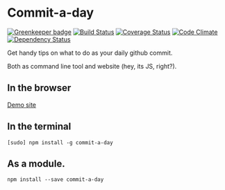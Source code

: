 Commit-a-day
============

[![Greenkeeper badge](https://badges.greenkeeper.io/eiriksm/commit-a-day.svg)](https://greenkeeper.io/)
[![Build Status](https://travis-ci.org/eiriksm/commit-a-day.svg?branch=master)](https://travis-ci.org/eiriksm/commit-a-day)
[![Coverage Status](http://img.shields.io/coveralls/eiriksm/commit-a-day.svg)](https://coveralls.io/r/eiriksm/commit-a-day?branch=master)
[![Code Climate](http://img.shields.io/codeclimate/github/eiriksm/commit-a-day.svg)](https://codeclimate.com/github/eiriksm/commit-a-day)
[![Dependency Status](https://david-dm.org/eiriksm/commit-a-day.svg?theme=shields.io)](https://david-dm.org/eiriksm/commit-a-day)

Get handy tips on what to do as your daily github commit.

Both as command line tool and website (hey, its JS, right?).

## In the browser
[Demo site](http://eiriksm.github.io/commit-a-day/)

## In the terminal
```
[sudo] npm install -g commit-a-day
```

## As a module.
```
npm install --save commit-a-day
```


